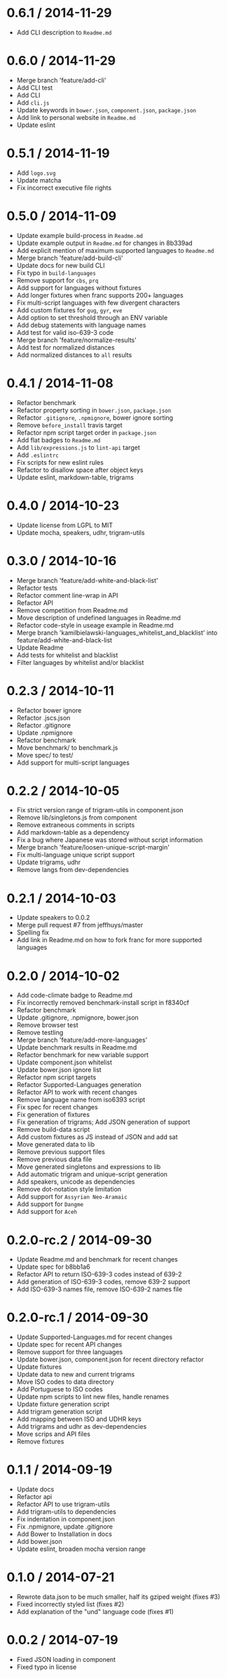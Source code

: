 
0.6.1 / 2014-11-29
==================

 * Add CLI description to `Readme.md`

0.6.0 / 2014-11-29
==================

 * Merge branch 'feature/add-cli'
 * Add CLI test
 * Add CLI
 * Add `cli.js`
 * Update keywords in `bower.json`, `component.json`, `package.json`
 * Add link to personal website in `Readme.md`
 * Update eslint

0.5.1 / 2014-11-19
==================

 * Add `logo.svg`
 * Update matcha
 * Fix incorrect executive file rights

0.5.0 / 2014-11-09
==================

 * Update example build-process in `Readme.md`
 * Update example output in `Readme.md` for changes in 8b339ad
 * Add explicit mention of maximum supported languages to `Readme.md`
 * Merge branch 'feature/add-build-cli'
 * Update docs for new build CLI
 * Fix typo in `build-languages`
 * Remove support for `cbs`, `prq`
 * Add support for languages without fixtures
 * Add longer fixtures when franc supports 200+ languages
 * Fix multi-script languages with few divergent characters
 * Add custom fixtures for `gug`, `gyr`, `eve`
 * Add option to set threshold through an ENV variable
 * Add debug statements with language names
 * Add test for valid iso-639-3 code
 * Merge branch 'feature/normalize-results'
 * Add test for normalized distances
 * Add normalized distances to `all` results

0.4.1 / 2014-11-08
==================

 * Refactor benchmark
 * Refactor property sorting in `bower.json`, `package.json`
 * Refactor `.gitignore`, `.npmignore`, bower ignore sorting
 * Remove `before_install` travis target
 * Refactor npm script target order in `package.json`
 * Add flat badges to `Readme.md`
 * Add `lib/expressions.js` to `lint-api` target
 * Add `.eslintrc`
 * Fix scripts for new eslint rules
 * Refactor to disallow space after object keys
 * Update eslint, markdown-table, trigrams

0.4.0 / 2014-10-23
==================

 * Update license from LGPL to MIT
 * Update mocha, speakers, udhr, trigram-utils

0.3.0 / 2014-10-16
==================

 * Merge branch 'feature/add-white-and-black-list'
 * Refactor tests
 * Refactor comment line-wrap in API
 * Refactor API
 * Remove competition from Readme.md
 * Move description of undefined languages in Readme.md
 * Refactor code-style in useage example in Readme.md
 * Merge branch 'kamilbielawski-languages_whitelist_and_blacklist' into feature/add-white-and-black-list
 * Update Readme
 * Add tests for whitelist and blacklist
 * Filter languages by whitelist and/or blacklist

0.2.3 / 2014-10-11
==================

 * Refactor bower ignore
 * Refactor .jscs.json
 * Refactor .gitignore
 * Update .npmignore
 * Refactor benchmark
 * Move benchmark/ to benchmark.js
 * Move spec/ to test/
 * Add support for multi-script languages

0.2.2 / 2014-10-05
==================

 * Fix strict version range of trigram-utils in component.json
 * Remove lib/singletons.js from component
 * Remove extraneous comments in scripts
 * Add markdown-table as a dependency
 * Fix a bug where Japanese was stored without script information
 * Merge branch 'feature/loosen-unique-script-margin'
 * Fix multi-language unique script support
 * Update trigrams, udhr
 * Remove langs from dev-dependencies

0.2.1 / 2014-10-03
==================

 * Update speakers to 0.0.2
 * Merge pull request #7 from jeffhuys/master
 * Spelling fix
 * Add link in Readme.md on how to fork franc for more supported languages

0.2.0 / 2014-10-02
==================

 * Add code-climate badge to Readme.md
 * Fix incorrectly removed benchmark-install script in f8340cf
 * Refactor benchmark
 * Update .gitignore, .npmignore, bower.json
 * Remove browser test
 * Remove testling
 * Merge branch 'feature/add-more-languages'
 * Update benchmark results in Readme.md
 * Refactor benchmark for new variable support
 * Update component.json whitelist
 * Update bower.json ignore list
 * Refactor npm script targets
 * Refactor Supported-Languages generation
 * Refactor API to work with recent changes
 * Remove language name from iso6393 script
 * Fix spec for recent changes
 * Fix generation of fixtures
 * Fix generation of trigrams; Add JSON generation of support
 * Remove build-data script
 * Add  custom fixtures as JS instead of JSON and add sat
 * Move generated data to lib
 * Remove previous support files
 * Remove previous data file
 * Move generated singletons and expressions to lib
 * Add automatic trigram and unique-script generation
 * Add speakers, unicode as dependencies
 * Remove dot-notation style limitation
 * Add support for `Assyrian Neo-Aramaic`
 * Add support for `Dangme`
 * Add support for `Aceh`

0.2.0-rc.2 / 2014-09-30
==================

 * Update Readme.md and benchmark for recent changes
 * Update spec for b8bb1a6
 * Refactor API to return ISO-639-3 codes instead of 639-2
 * Add generation of ISO-639-3 codes, remove 639-2 support
 * Add ISO-639-3 names file, remove ISO-639-2 names file

0.2.0-rc.1 / 2014-09-30
==================

 * Update Supported-Languages.md for recent changes
 * Update spec for recent API changes
 * Remove support for three languages
 * Update bower.json, component.json for recent directory refactor
 * Update fixtures
 * Update data to new and current trigrams
 * Move ISO codes to data directory
 * Add Portuguese to ISO codes
 * Update npm scripts to lint new files, handle renames
 * Update fixture generation script
 * Add trigram generation script
 * Add mapping between ISO and UDHR keys
 * Add trigrams and udhr as dev-dependencies
 * Move scrips and API files
 * Remove fixtures

0.1.1 / 2014-09-19
==================

 * Update docs
 * Refactor api
 * Refactor API to use trigram-utils
 * Add trigram-utils to dependencies
 * Fix indentation in component.json
 * Fix .npmignore, update .gitignore
 * Add Bower to Installation in docs
 * Add bower.json
 * Update eslint, broaden mocha version range

0.1.0 / 2014-07-21
==================

 * Rewrote data.json to be much smaller, half its gziped weight (fixes #3)
 * Fixed incorrectly styled list (fixes #2)
 * Add explanation of the "und" language code (fixes #1)

0.0.2 / 2014-07-19
==================

 * Fixed JSON loading in component
 * Fixed typo in license
